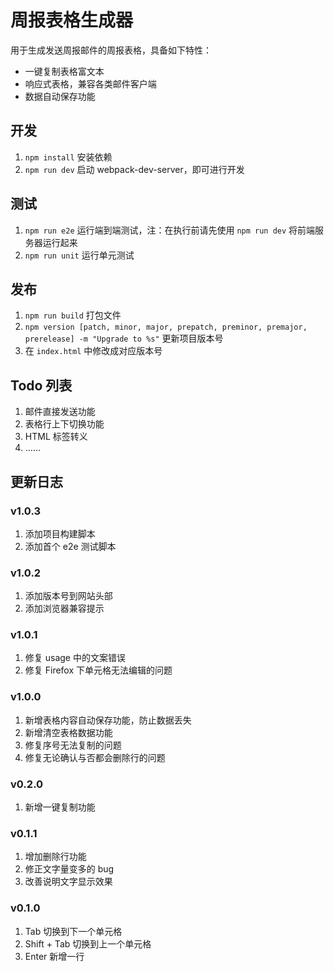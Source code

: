 # 周报表格生成器

用于生成发送周报邮件的周报表格，具备如下特性：
- 一键复制表格富文本
- 响应式表格，兼容各类邮件客户端
- 数据自动保存功能

## 开发
1. `npm install` 安装依赖
2. `npm run dev` 启动 webpack-dev-server，即可进行开发

## 测试
1. `npm run e2e` 运行端到端测试，注：在执行前请先使用 `npm run dev` 将前端服务器运行起来
2. `npm run unit` 运行单元测试

## 发布
1. `npm run build` 打包文件
2. `npm version [patch, minor, major, prepatch, preminor, premajor, prerelease] -m "Upgrade to %s"` 更新项目版本号
3. 在 `index.html` 中修改成对应版本号

## Todo 列表
1. 邮件直接发送功能
2. 表格行上下切换功能
3. HTML 标签转义
4. ……

## 更新日志

### v1.0.3
1. 添加项目构建脚本
2. 添加首个 e2e 测试脚本

### v1.0.2
1. 添加版本号到网站头部
2. 添加浏览器兼容提示

### v1.0.1
1. 修复 usage 中的文案错误
2. 修复 Firefox 下单元格无法编辑的问题

### v1.0.0
1. 新增表格内容自动保存功能，防止数据丢失
2. 新增清空表格数据功能
3. 修复序号无法复制的问题
4. 修复无论确认与否都会删除行的问题

### v0.2.0
1. 新增一键复制功能

### v0.1.1
1. 增加删除行功能
2. 修正文字量变多的 bug
3. 改善说明文字显示效果

### v0.1.0
1. Tab 切换到下一个单元格
2. Shift + Tab 切换到上一个单元格
3. Enter 新增一行